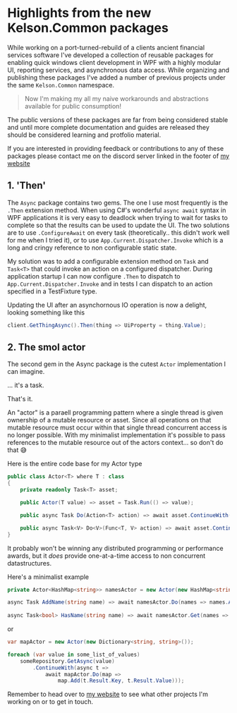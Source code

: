 # Highlights from the new Kelson.Common packages

While working on a port-turned-rebuild of a clients ancient financial services software I've developed a collection of reusable packages for enabling quick windows client development in WPF with a highly modular UI, reporting services, and asynchronous data access. While organizing and publishing these packages I've added a number of previous projects under the same `Kelson.Common` namespace.

> Now I'm making my all my naive workarounds and abstractions 
> available for public consumption!

The public versions of these packages are far from being considered stable and until more complete documentation and guides are released they should be considered learning and protfolio material. 

If you are interested in providing feedback or contributions to any of these packages please contact me on the discord server linked in the footer of [my website](https://www.kelsonball.com)

## 1. 'Then'

The `Async` package contains two gems. The one I use most frequently is the `.Then` extension method. When using C#'s wonderful `async await` syntax in WPF applications it is very easy to deadlock when trying to wait for tasks to complete so that the results can be used to update the UI. The two solutions are to use `.ConfigureAwait` on every task (theoretically.. this didn't work well for me when I tried it), or to use `App.Current.Dispatcher.Invoke` which is a long and cringy reference to non configurable static state. 

My solution was to add a configurable extension method on `Task` and `Task<T>` that could invoke an action on a configured dispatcher. During application startup I can now configure `.Then` to dispatch to `App.Current.Dispatcher.Invoke` and in tests I can dispatch to an action specified in a TestFixture type. 

Updating the UI after an asynchornous IO operation is now a delight, looking something like this
```cs
client.GetThingAsync().Then(thing => UiProperty = thing.Value);
```

## 2. The smol actor

The second gem in the Async package is the cutest `Actor` implementation I can imagine. 

... it's a task. 

That's it. 

An "actor" is a paraell programming pattern where a single thread is given ownership of a mutable resource or asset. Since all operations on that mutable resource must occur within that single thread concurrent access is no longer possible. With my minimalist implementation it's possible to pass references to the mutable resource out of the actors context... so don't do that 😅

Here is the entire code base for my Actor<T> type

```cs
public class Actor<T> where T : class
{
    private readonly Task<T> asset;

    public Actor(T value) => asset = Task.Run(() => value);    

    public async Task Do(Action<T> action) => await asset.ContinueWith(t => action(t.Result));    

    public async Task<V> Do<V>(Func<T, V> action) => await asset.ContinueWith(t => action(t.Result));
}
```

It probably won't be winning any distributed programming or performance awards, but it *does* provide one-at-a-time access to non concurrent datastructures. 

Here's a minimalist example 

```cs
private Actor<HashMap<string>> namesActor = new Actor(new HashMap<string>());

async Task AddName(string name) => await namesActor.Do(names => names.Add(name));
    
async Task<bool> HasName(string name) => await namesActor.Get(names => names.Contains(name));

```

or

```cs
var mapActor = new Actor(new Dictionary<string, string>());

foreach (var value in some_list_of_values)
    someRepository.GetAsync(value)
        .ContinueWith(async t => 
            await mapActor.Do(map => 
                map.Add(t.Result.Key, t.Result.Value)));

```

Remember to head over to [my website](https://www.kelsonball.com) to see what other projects I'm working on or to get in touch. 